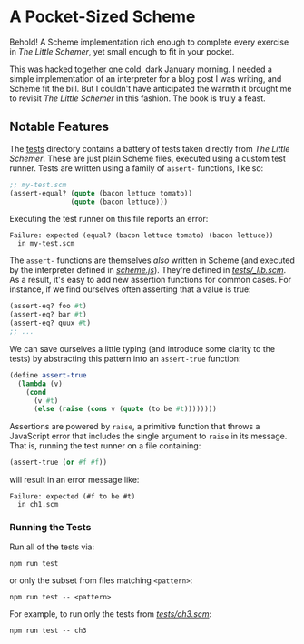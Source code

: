 # A Pocket-Sized Scheme

Behold!
A Scheme implementation rich enough to complete every exercise in _The Little
Schemer_, yet small enough to fit in your pocket.

This was hacked together one cold, dark January morning.
I needed a simple implementation of an interpreter for a blog post I was
writing, and Scheme fit the bill.
But I couldn't have anticipated the warmth it brought me to revisit _The Little Schemer_ in this fashion.
The book is truly a feast.

## Notable Features

The [tests](./tests/) directory contains a battery of tests taken directly from
_The Little Schemer_.
These are just plain Scheme files, executed using a custom test runner.
Tests are written using a family of `assert-` functions, like so:

```scheme
;; my-test.scm
(assert-equal? (quote (bacon lettuce tomato))
               (quote (bacon lettuce)))
```

Executing the test runner on this file reports an error:

```
Failure: expected (equal? (bacon lettuce tomato) (bacon lettuce))
  in my-test.scm
```

The `assert-` functions are themselves _also_ written in Scheme (and executed by
the interpreter defined in [_scheme.js_](./scheme.js)).
They're defined in [_tests/\_lib.scm_](./tests/_lib.scm).
As a result, it's easy to add new assertion functions for common cases.
For instance, if we find ourselves often asserting that a value is true:

```scheme
(assert-eq? foo #t)
(assert-eq? bar #t)
(assert-eq? quux #t)
;; ...
```

We can save ourselves a little typing (and introduce some clarity to the tests)
by abstracting this pattern into an `assert-true` function:

```scheme
(define assert-true
  (lambda (v)
    (cond
      (v #t)
      (else (raise (cons v (quote (to be #t))))))))
```

Assertions are powered by `raise`, a primitive function that throws a JavaScript
error that includes the single argument to `raise` in its message.
That is, running the test runner on a file containing:

```scheme
(assert-true (or #f #f))
```

will result in an error message like:

```
Failure: expected (#f to be #t)
  in ch1.scm
```

### Running the Tests

Run all of the tests via:

```
npm run test
```

or only the subset from files matching `<pattern>`:

```
npm run test -- <pattern>
```

For example, to run only the tests from [_tests/ch3.scm_](./tests/ch3.scm):

```
npm run test -- ch3
```

